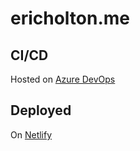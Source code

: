 # ericholton.me

## CI/CD

Hosted on [Azure DevOps](https://dev.azure.com/mrjavaguy/ericholton.me)

## Deployed

On [Netlify](https://app.netlify.com/teams/mrjavaguy/overview)

